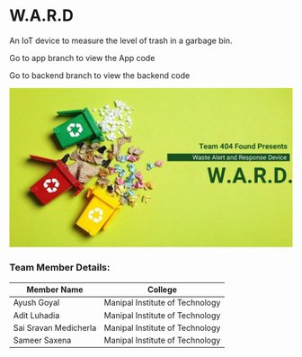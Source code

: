 # W.A.R.D
An IoT device to measure the level of trash in a garbage bin.

Go to app branch to view the App code



Go to backend branch to view the backend code

![](WARD.jpeg)

### Team Member Details:

|Member Name|College|
|-----------|--------|
|Ayush Goyal|Manipal Institute of Technology|
|Adit Luhadia|Manipal Institute of Technology|
|Sai Sravan Medicherla|Manipal Institute of Technology|
|Sameer Saxena|Manipal Institute of Technology|
